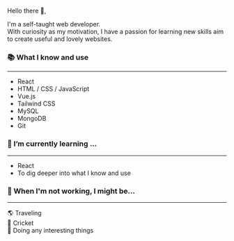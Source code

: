 
Hello there 👋,

I'm a self-taught web developer. </br>
With curiosity as my motivation, I have a passion for learning new skills aim to create useful and lovely websites.


### :books: What I know and use
---
- React
- HTML / CSS / JavaScript
- Vue.js 
- Tailwind CSS
- MySQL 
- MongoDB 
- Git

### 🌱 I’m currently learning ...
---
- React
- To dig deeper into what I know and use

### 👀 When I'm not working, I might be...
---
:earth_americas: Traveling </br>
:ocean: Cricket </br>
:tada: Doing any interesting things

<!---
tsengm6h6/tsengm6h6 is a ✨ special ✨ repository because its `README.md` (this file) appears on your GitHub profile.
You can click the Preview link to take a look at your changes.
--->
